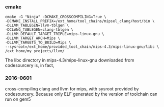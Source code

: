 ### cmake
```
cmake -G "Ninja" -DCMAKE_CROSSCOMPILING=True \
-DCMAKE_INSTALL_PREFIX=/ext_home/tool_chains/mipsel_clang/host/bin \
-DLLVM_TABLEGEN=llvm-tblgen \
-DCLANG_TABLEGEN=clang-tblgen \
-DLLVM_DEFAULT_TARGET_TRIPLE=mips-linux-gnu \
-DLLVM_TARGET_ARCH=Mips \
-DLLVM_TARGETS_TO_BUILD=Mips \
--sysroot=/ext_home/provided_tool_chain/mips-4.3/mips-linux-gnu/libc \
/ext_home/my_projects/llvm/
```

The libc directory in mips-4.3/mips-linux-gnu downloaded from codesourcery is,
in fact, <sysroot>

### 2016-0601
cross-compiling clang and llvm for mips, with sysroot provided by codesourcery.
Because only ELF generated by the version of toolchain can run on gem5

